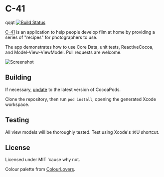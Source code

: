 C-41
====

qqqt
[![Build Status](https://travis-ci.org/ashfurrow/C-41.png?branch=master)](https://travis-ci.org/ashfurrow/C-41)

[C-41](https://itunes.apple.com/ca/app/c-41/id789924103?mt=8) is an application to help people develop film at home by providing a series of "recipes" for photographers to use.

The app demonstrates how to use Core Data, unit tests, ReactiveCocoa, and Model-View-ViewModel. Pull requests are welcome. 

![Screenshot](https://raw.github.com/ashfurrow/C-41/master/screenshot.png)

Building 
----------------

If necessary, [update](http://guides.cocoapods.org/using/getting-started.html#updating-cocoapods) to the latest version of CocoaPods.

Clone the repository, then run `pod install`, opening the generated Xcode workspace. 

Testing
----------------

All view models will be thoroughly tested. Test using Xcode's ⌘U shortcut. 

License
----------------

Licensed under MIT 'cause why not. 

Colour palette from [ColourLovers](http://www.colourlovers.com/palette/1916536/SUNSET_ANGELS).
